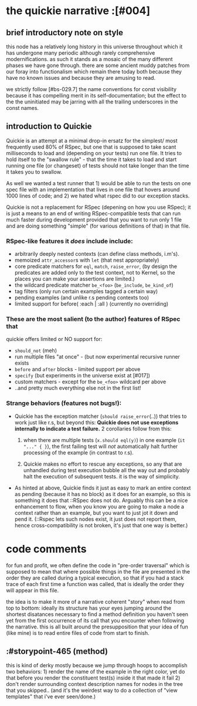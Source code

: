 # the quickie narrative :[#004]

## brief introductory note on style

this node has a relatively long history in this universe throughout
which it has undergone many periodic although rarely comprehensive
modernifications. as such it stands as a mosaic of the many different
phases we have gone through. there are some ancient muddy patches from
our foray into functionalism which remain there today both because
they have no known issues and because they are amusing to read.

we strictly follow [#bs-029.7] the name conventions for const visibility
because it has compelling merit in its self-documentation; but the
effect to the the uninitiated may be jarring with all the trailing
underscores in the const names.



## introduction to Quickie

Quickie is an attempt at a minimal drop-in ersatz for the simplest/
most frequently used 80% of RSpec, but one that is supposed to take
scant milliseconds to load and (depending on your tests) run one file.
It tries to hold itself to the "swallow rule" - that the time it takes
to load and start running one file (or changeset) of tests should not
take longer than the time it takes you to swallow.

As well we wanted a test runner that 1) would be able to run the tests
on one spec file with an implementation that lives in one file that
hovers around 1000 lines of code; and 2) we hated what rspec did to our
exception stacks.

Quickie is not a replacement for RSpec (depening on how you use RSpec);
it is just a means to an end of writing RSpec-compatible tests that
can run much faster during development provided that you want to run
only 1 file and are doing something "simple" (for various definitions
of that) in that file.


### RSpec-like features it *does* include include:

  + arbitrarily deeply nested contexts (can define class methods, i.m's).
  + memoized `attr_accessor`s with `let` (that nest appropriately)
  + core predicate matchers for `eql`, `match`, `raise_error`,
    (by design the predicates are added only to the test context, not
     to Kernel, so the places you can make your assertions are limited.)
  + the wildcard predicate matcher `be_<foo>` (`be_include`, `be_kind_of`)
  + tag filters (only run certain examples tagged a certain way)
  + pending examples (and unlike r.s pending contexts too)
  + limited support for before( :each | :all ) (currently no overriding)


### These are the most salient (to the author) features of RSpec that
quickie offers limited or NO support for:

  + `should_not` (meh)
  + run multiple files "at once" - (but now experimental recursive runner exists
  + `before` and `after` blocks - limited support per above
  + `specify` (but experiments in the universe exist at [#017])
  + custom matchers - except for the `be_<foo>` wildcard per above
  + ..and pretty much everything else not in the first list!


### Strange behaviors (features not bugs!):

  + Quickie has the exception matcher (`should raise_error`(..)) that tries
    to work just like r.s, but beyond this: **Quickie does not use
    exceptions internally to indicate a test failure.**
    2 corollaries follow from this:

    1) when there are multiple tests (`x.should eql(y)`)
    in one example (`it "..." { }`), the first failing test will *not*
    automatically halt further processing of the example (in contrast to
    r.s).

    2) Quickie makes no effort to rescue any exceptions, so any that are
    unhandled during test execution bubble all the way out and probably
    halt the execution of subsequent tests. it is the way of simplicity.

  + As hinted at above, Quickie finds it just as easy to mark an
    entire context as pending (because it has no block) as it does
    for an example, so this is something it does that ::RSpec does not do.
    Arguably this can be a nice enhancement to flow, when you know you
    are going to make a node a context rather than an example, but you
    want to just jot it down and pend it.
    (::Rspec lets such nodes exist, it just does not report them, hence
    cross-compatibility is not broken, it's just that one way is better.)




# code comments

for fun and profit, we often define the code in "pre-order traversal"
which is supposed to mean that where possible things in the file
are presented in the order they are called during a typical execution,
so that if you had a stack trace of each first time a function was
called, that is ideally the order they will appear in this file.

the idea is to make it more of a narrative coherent "story" when read
from top to bottom: ideally its structure has your eyes jumping around
the shortest disatances necessary to find a method definition you haven't
seen yet from the first occurrence of its call that you encounter when
following the narrative. this is all built around the presupposition
that your idea of fun (like mine) is to read entire files of code from
start to finish.




## :#storypoint-465 (method)

this is kind of derky mostly because we jump through hoops to accomplish two
behaviors: 1) render the name of the example in the right color, yet do that
before you render the constituent test(s) inside it that made it fail 2) don't
render surrounding context description names for nodes in the tree that you
skipped.. (and it's the weirdest way to do a collection of "view templates"
that i've ever seen/done.)
